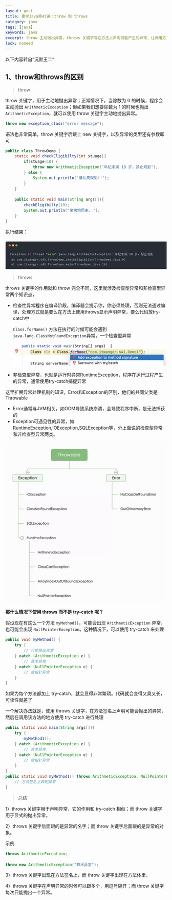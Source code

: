 ```yaml
---
layout: post
title: 重学Java第43讲：throw 和 throws
category: java
tags: [java]
keywords: java
excerpt: throw 主动抛出异常，throws 关键字写在方法上声明可能产生的异常，让调用方法通过try catch进行捕捉处理
lock: noneed
---
```


以下内容转自“沉默王二“

## 1、throw和throws的区别

> throw

throw 关键字，用于主动地抛出异常；正常情况下，当除数为 0 的时候，程序会主动抛出 `ArithmeticException`；但如果我们想要除数为 1 的时候也抛出` ArithmeticException`，就可以使用 throw 关键字主动地抛出异常。

```java
throw new exception_class("error message");
```

语法也非常简单，throw 关键字后跟上 new 关键字，以及异常的类型还有参数即可

```java
public class ThrowDemo {
    static void checkEligibilty(int stuage){
        if(stuage<18) {
            throw new ArithmeticException("年纪未满 18 岁，禁止观影");
        } else {
            System.out.println("请认真观影!!");
        }
    }

    public static void main(String args[]){
        checkEligibilty(10);
        System.out.println("愉快地周末..");
    }
}
```

执行结果：

![](\assets\images\2021\javabase\throw-a-exception.jpg)

> throws

throws 关键字的作用就和 throw 完全不同，这里就涉及检查型异常和非检查型异常两个知识点，

- 检查性异常程序在编译阶段，编译器会提示你，你必须处理，否则无法通过编译，处理方式就是要么在方法上使用throws显示声明异常，要么代码放try-catch中

  `Class.forName()` 方法在执行的时候可能会遇到 `java.lang.ClassNotFoundException`异常，一个检查型异常

  ![](\assets\images\2021\javabase\throws-signature.png)

- 非检查型异常，也就是运行时异常RuntimeException，程序在运行过程产生的异常，通常使用try-catch捕捉异常

这里扩展异常处理机制的知识，Error和Exception的区别，他们的共同父类是Throwable

- Error通常与JVM相关，如OOM导致系统崩溃，会导致程序中断，是无法捕获的
- Exception可遇见性的异常，如RuntimeException,IOException,SQLException等，分上面说的检查型异常和非检查型异常两类。

![](\assets\images\2021\javabase\throwable.jpg)

**那什么情况下使用 throws 而不是 try-catch 呢？**

假设现在有这么一个方法 `myMethod()`，可能会出现 `ArithmeticException` 异常，也可能会出现 `NullPointerException`。这种情况下，可以使用 try-catch 来处理

```java
public void myMethod() {
    try {
        // 可能抛出异常 
    } catch (ArithmeticException e) {
        // 算术异常
    } catch (NullPointerException e) {
        // 空指针异常
    }
}
```

如果为每个方法都加上 try-catch，就会显得非常繁琐。代码就会变得又臭又长，可读性就差了

一个解决办法就是，使用 throws 关键字，在方法签名上声明可能会抛出的异常，然后在调用该方法的地方使用 try-catch 进行处理

```java
public static void main(String args[]){
    try {
        myMethod1();
    } catch (ArithmeticException e) {
        // 算术异常
    } catch (NullPointerException e) {
        // 空指针异常
    }
}
public static void myMethod1() throws ArithmeticException, NullPointerException{
    // 方法签名上声明异常
}
```

> 总结

1）throws 关键字用于声明异常，它的作用和 try-catch 相似；而 throw 关键字用于显式的抛出异常。

2）throws 关键字后面跟的是异常的名字；而 throw 关键字后面跟的是异常的对象。

示例

```java
throws ArithmeticException;

throw new ArithmeticException("算术异常");
```

3）throws 关键字出现在方法签名上，而 throw 关键字出现在方法体里。

4）throws 关键字在声明异常的时候可以跟多个，用逗号隔开；而 throw 关键字每次只能抛出一个异常。